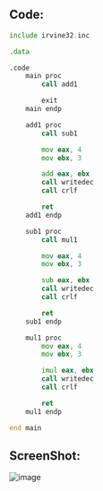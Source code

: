 ## Code:

```asm
include irvine32.inc

.data

.code
    main proc
        call add1

        exit
    main endp

    add1 proc
        call sub1

        mov eax, 4
        mov ebx, 3

        add eax, ebx
        call writedec
        call crlf

        ret
    add1 endp

    sub1 proc
        call mul1

        mov eax, 4
        mov ebx, 3

        sub eax, ebx
        call writedec
        call crlf

        ret
    sub1 endp

    mul1 proc
        mov eax, 4
        mov ebx, 3

        imul eax, ebx
        call writedec
        call crlf

        ret
    mul1 endp

end main
```

## ScreenShot:

![image](https://github.com/user-attachments/assets/d22589f7-e23a-4566-b68c-ad800adaec8a)
